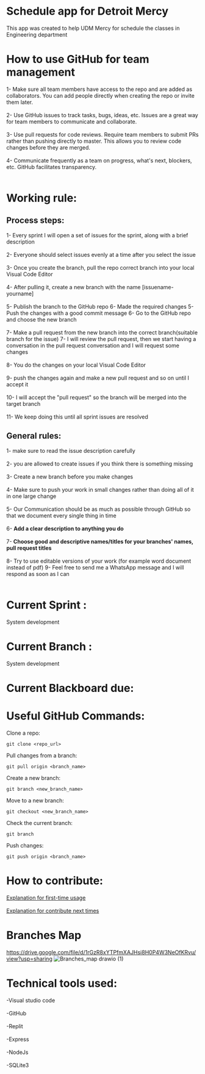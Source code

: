 # Schedule app for Detroit Mercy 

This app was created to help UDM Mercy for schedule the classes in Engineering department

# How to use GitHub for team management

1- Make sure all team members have access to the repo and are added as collaborators. You can add people directly when creating the repo or invite them later.<br><br>
2- Use GitHub issues to track tasks, bugs, ideas, etc. Issues are a great way for team members to communicate and collaborate.<br><br>
3- Use pull requests for code reviews. Require team members to submit PRs rather than pushing directly to master. This allows you to review code changes before they are merged.<br><br>
4- Communicate frequently as a team on progress, what's next, blockers, etc. GitHub facilitates transparency.<br><br>

# Working rule:
## Process steps: 

1- Every sprint I will open a set of issues for the sprint, along with a brief description <br><br>
2- Everyone should select issues evenly at a time after you select the issue <br><br>
3- Once you create the branch, pull the repo correct branch into your local Visual Code Editor <br><br>
4- After pulling it, create a new branch with the name [issuename-yourname]<br><br>
5- Publish the branch to the GitHub repo
6- Made the required changes
5- Push the changes with a good commit message
6- Go to the GitHub repo and choose the new branch <br><br>
7- Make a pull request from the new branch into the correct branch(suitable branch for the issue)
7- I will review the pull request, then we start having a conversation in the pull request conversation and I will request some changes <br><br>
8- You do the changes on your local Visual Code Editor <br><br>
9- push the changes again and make a new pull request and so on until I accept it <br><br>
10- I will accept the "pull request" so the branch will be merged into the target branch <br><br>
11- We keep doing this until all sprint issues are resolved <br>


## General rules:

1- make sure to read the issue description carefully  <br><br>
2- you are allowed to create issues if you think there is something missing   <br><br>
3- Create a new branch before you make changes <br><br>
4- Make sure to push your work in small changes rather than doing all of it in one large change <br><br>
5- Our Communication should be as much as possible through GitHub so that we document every single thing in time  <br><br>
6- <strong>Add a clear description to anything you do</strong> <br><br>
7- <strong>Choose good and descriptive names/titles for your branches' names, pull request titles</strong> <br><br>
8- Try to use editable versions of your work (for example word document instead of pdf)
9- Feel free to send me a WhatsApp message and I will respond as soon as I can  <br><br>

# Current Sprint :
System development

# Current Branch :
System development

# Current Blackboard due:

# Useful GitHub Commands:
Clone a repo:
```
git clone <repo_url>
```

Pull changes from a branch:
```
git pull origin <branch_name>

```
Create a new branch:
```
git branch <new_branch_name>
```
Move to a new branch:
```
git checkout <new_branch_name>
```
Check the current branch:
```
git branch
````
Push changes:
```
git push origin <branch_name>
```
# How to contribute:

[Explanation for first-time usage](https://youtu.be/qBZSC-qa1z4) <br><br>
[Explanation for contribute next times](https://youtu.be/gxapDt3uuAM)

# Branches Map 
https://drive.google.com/file/d/1rGzR8xYTPfmXAJHsi8H0P4W3NeOfKRvu/view?usp=sharing
![Branches_map drawio (1)](https://github.com/omaranBazna/schedule/assets/100542103/8d09eb3c-d21f-4990-8bcd-d40a12e37bae)


# Technical tools used:
-Visual studio code <br><br>
-GitHub <br><br>
-Replit <br><br>
-Express <br><br>
-NodeJs <br><br>
-SQLite3 <br><br>


